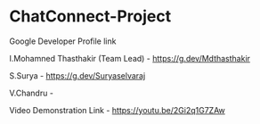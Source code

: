# ChatConnect-Project
Google Developer Profile link 

I.Mohamned Thasthakir (Team Lead) - https://g.dev/Mdthasthakir

S.Surya - https://g.dev/Suryaselvaraj

V.Chandru - 

Video Demonstration Link - https://youtu.be/2Gi2q1G7ZAw
